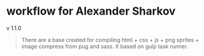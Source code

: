 # workflow for Alexander Sharkov

v 1.1.0

> There are a base created for compiling html + css + js + png sprites + image compress from pug and sass. It based on gulp task runner.